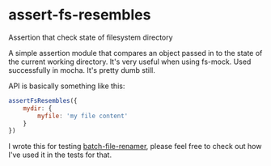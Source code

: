 assert-fs-resembles
===================

Assertion that check state of filesystem directory

A simple assertion module that compares an object passed in to the state of the
current working directory. It's very useful when using fs-mock. Used
successfully in mocha. It's pretty dumb still.

API is basically something like this:

```js
assertFsResembles({
    mydir: {
        myfile: 'my file content'
    }
})
```

I wrote this for testing
[batch-file-renamer](https://github.com/rohanorton/batch-file-renamer), please
feel free to check out how I've used it in the tests for that.
